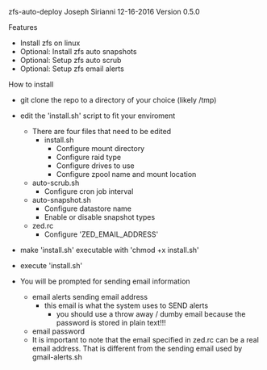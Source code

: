 zfs-auto-deploy
Joseph Sirianni
12-16-2016
Version 0.5.0

Features
  - Install zfs on linux
  - Optional: Install zfs auto snapshots
  - Optional: Setup zfs auto scrub
  - Optional: Setup zfs email alerts


How to install
  - git clone the repo to a directory of your choice (likely /tmp)
  - edit the 'install.sh' script to fit your enviroment
    - There are four files that need to be edited
      - install.sh
        - Configure mount directory
        - Configure raid type
        - Configure drives to use
        - Configure zpool name and mount location
     - auto-scrub.sh
        - Configure cron job interval
     - auto-snapshot.sh
        - Configure datastore name
        - Enable or disable snapshot types
     - zed.rc
        - Configure 'ZED_EMAIL_ADDRESS'

  - make 'install.sh' executable with 'chmod +x install.sh'
  - execute 'install.sh'

  - You will be prompted for sending email information
      - email alerts sending email address
          - this email is what the system uses to SEND alerts
              - you should use a throw away / dumby email because the password is stored in plain text!!!
      - email password
      - It is important to note that the email specified in zed.rc can be a real email address. That is different from the sending email used by gmail-alerts.sh
